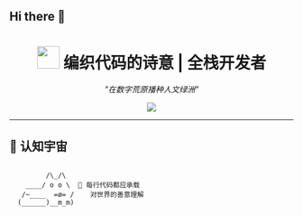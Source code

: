 ## Hi there 👋

<!--
**JunQiya/JunQiya** is a ✨ _special_ ✨ repository because its `README.md` (this file) appears on your GitHub profile.

Here are some ideas to get you started:

- 🔭 I’m currently working on ...
- 🌱 I’m currently learning ...
- 👯 I’m looking to collaborate on ...
- 🤔 I’m looking for help with ...
- 💬 Ask me about ...
- 📫 How to reach me: ...
- 😄 Pronouns: ...
- ⚡ Fun fact: ...
-->

<h1 align="center"> 
  <img src="https://emojicdn.elk.sh/🌌" width="40"> 
  编织代码的诗意 |  全栈开发者
<!--   <img src="https://emojicdn.elk.sh/🕯️" width="40"> -->
</h1>

<p align="center">
  <em>"在数字荒原播种人文绿洲"</em>
</p>
<div align="center"> <img src="https://github-readme-stats.vercel.app/api/top-langs/?username=JunQiya&hide_title=true&hide_border=true&layout=compact&langs_count=6&text_color=000&icon_color=fff&bg_color=0,52fa5a,4dfcff,c64dff&theme=graywhite" /> </div>

---

## 🔭 认知宇宙
```text

         /\_/\  
    ____/ o o \  📌 每行代码都应承载  
   /~____  =ø= /    对世界的善意理解  
  (______)__m_m)  




